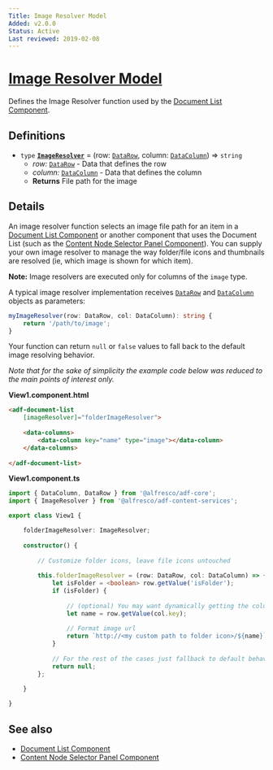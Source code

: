 ```yaml
---
Title: Image Resolver Model
Added: v2.0.0
Status: Active
Last reviewed: 2019-02-08
---
```


# [Image Resolver Model](../../../lib/content-services/document-list/data/image-resolver.model.ts "Defined in image-resolver.model.ts")

Defines the Image Resolver function used by the [Document List Component](../components/document-list.component.md).

## Definitions

-   `type` **[`ImageResolver`](../../../lib/content-services/src/lib/document-list/data/image-resolver.model.ts)** = (row: [`DataRow`](lib/core/src/lib/datatable/data/data-row.model.ts), column: [`DataColumn`](lib/core/src/lib/datatable/data/data-column.model.ts)) => `string`
    -   _row:_ [`DataRow`](lib/core/src/lib/datatable/data/data-row.model.ts) - Data that defines the row
    -   _column:_ [`DataColumn`](lib/core/src/lib/datatable/data/data-column.model.ts) - Data that defines the column
    -   **Returns** File path for the image

## Details

An image resolver function selects an image file path for an item in
a [Document List Component](../components/document-list.component.md)
or another component that uses the Document List (such as the
[Content Node Selector Panel Component](../components/content-node-selector-panel.component.md)). You can supply your own image resolver 
to manage the way folder/file icons and thumbnails are resolved (ie, which image is shown for which item). 

**Note:** Image resolvers are executed only for columns of the `image` type.

A typical image resolver implementation receives [`DataRow`](lib/core/src/lib/datatable/data/data-row.model.ts) and [`DataColumn`](lib/core/src/lib/datatable/data/data-column.model.ts) objects as parameters:

```ts
myImageResolver(row: DataRow, col: DataColumn): string {
    return '/path/to/image';
}
```

Your function can return `null` or `false` values to fall back to the default image
resolving behavior.

_Note that for the sake of simplicity the example code below was reduced to the main points of interest only._

**View1.component.html**

```html
<adf-document-list 
    [imageResolver]="folderImageResolver">
    
    <data-columns>
        <data-column key="name" type="image"></data-column>
    </data-columns>
    
</adf-document-list>
```

**View1.component.ts**

```ts
import { DataColumn, DataRow } from '@alfresco/adf-core';
import { ImageResolver } from '@alfresco/adf-content-services';

export class View1 {

    folderImageResolver: ImageResolver;
    
    constructor() {
        
        // Customize folder icons, leave file icons untouched
        
        this.folderImageResolver = (row: DataRow, col: DataColumn) => {
            let isFolder = <boolean> row.getValue('isFolder');
            if (isFolder) {
                
                // (optional) You may want dynamically getting the column value
                let name = row.getValue(col.key);
                
                // Format image url
                return `http://<my custom path to folder icon>/${name}`;
            }
            
            // For the rest of the cases just fallback to default behaviour.
            return null;
        };
        
    }

}
```

## See also

-   [Document List Component](../components/document-list.component.md)
-   [Content Node Selector Panel Component](../components/content-node-selector-panel.component.md)
